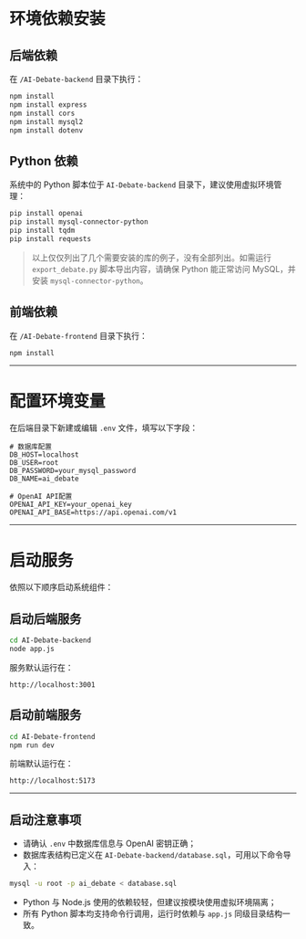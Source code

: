 # 环境依赖安装

## 后端依赖

在 `/AI-Debate-backend` 目录下执行：

```bash
npm install
npm install express
npm install cors
npm install mysql2
npm install dotenv
```

## Python 依赖

系统中的 Python 脚本位于 `AI-Debate-backend` 目录下，建议使用虚拟环境管理：

```bash
pip install openai
pip install mysql-connector-python
pip install tqdm
pip install requests
```

> 以上仅仅列出了几个需要安装的库的例子，没有全部列出。如需运行 `export_debate.py` 脚本导出内容，请确保 Python 能正常访问 MySQL，并安装 `mysql-connector-python`。

## 前端依赖

在 `/AI-Debate-frontend` 目录下执行：

```bash
npm install
```

---

# 配置环境变量

在后端目录下新建或编辑 `.env` 文件，填写以下字段：

```env
# 数据库配置
DB_HOST=localhost
DB_USER=root
DB_PASSWORD=your_mysql_password
DB_NAME=ai_debate

# OpenAI API配置
OPENAI_API_KEY=your_openai_key
OPENAI_API_BASE=https://api.openai.com/v1
```

---

# 启动服务

依照以下顺序启动系统组件：

## 启动后端服务

```bash
cd AI-Debate-backend
node app.js
```

服务默认运行在：

```
http://localhost:3001
```

## 启动前端服务

```bash
cd AI-Debate-frontend
npm run dev
```

前端默认运行在：

```
http://localhost:5173
```

---

## 启动注意事项

- 请确认 `.env` 中数据库信息与 OpenAI 密钥正确；
- 数据库表结构已定义在 `AI-Debate-backend/database.sql`，可用以下命令导入：

```bash
mysql -u root -p ai_debate < database.sql
```

- Python 与 Node.js 使用的依赖较轻，但建议按模块使用虚拟环境隔离；
- 所有 Python 脚本均支持命令行调用，运行时依赖与 `app.js` 同级目录结构一致。